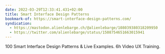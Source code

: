 ```yaml
---
date: 2022-03-29T12:33:41.431+02:00
title: Smart Interface Design Patterns
bookmark-of: https://smart-interface-design-patterns.com/
syndication:
  - https://mastodon.alienlebarge.ch/@alienlebarge/108039380318209950
  - https://twitter.com/alienlebarge/status/1508754651663015941
---
```

100 Smart Interface Design Patterns & Live Examples. 6h Video   UX Training.
        
